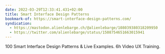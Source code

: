 ```yaml
---
date: 2022-03-29T12:33:41.431+02:00
title: Smart Interface Design Patterns
bookmark-of: https://smart-interface-design-patterns.com/
syndication:
  - https://mastodon.alienlebarge.ch/@alienlebarge/108039380318209950
  - https://twitter.com/alienlebarge/status/1508754651663015941
---
```

100 Smart Interface Design Patterns & Live Examples. 6h Video   UX Training.
        
